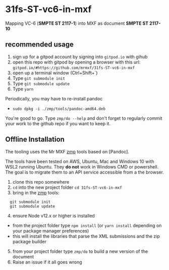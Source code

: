 # 31fs-ST-vc6-in-mxf

Mapping VC-6 (**SMPTE ST 2117-1**) into MXF as document **SMPTE ST 2117-10**

## recommended usage

1. sign up for a gitpod account by signing into `gitpod.io` with gihub
2. open this repo with gitpod by opening a browser with this url:
  `gitpod.io/#https://github.com/mrmxf/31fs-ST-vc6-in-mxf`
3. open up a terminal window (Ctrl+Shift+`)
4. Type `git submodule init`
4. Type `git submodule update`
5. Type `yarn`

Periodically, you may have to re-install pandoc

* `sudo dpkg -i ./zmp/tools/pandoc-amd64.deb`

You're good to go. Type `zmp/do --help` and don't forget to regularly commit
your work to the github repo if you want to keep it.

## Offline Installation

The tooling uses the Mr MXF [zmp] tools based on [Pandoc].

The tools have been tested on AWS, Ubuntu, Mac and Windows 10 with WSL2 running
Ubuntu. They **do not** work in Windows CMD or powershell. The goal is to
migrate them to an API service accessible from a the browser.

1. clone this repo somewhere
2. `cd` into the new project folder `cd 31fs-ST-vc6-in-mxf`
3. bring in the [zmp] tools:
```
  git submodule init
  git submodule update
```
4. ensure Node v12.x or higher is installed
  * from the project folder type `npm install` (or `yarn install` depending on
    your package manager preferences)
  * this will install the libraries that parse the XML submissions and the zip
    package builder
5. from your project folder type `zmp/do` to build a new version of the document
6. Raise an issue if it all goes wrong

[zmp]:https://github.com/mrmxf/md-publish "Zimple Markdown Publishing"
